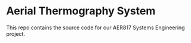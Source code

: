 # Aerial Thermography System
This repo contains the source code for our AER817 Systems Engineering project.